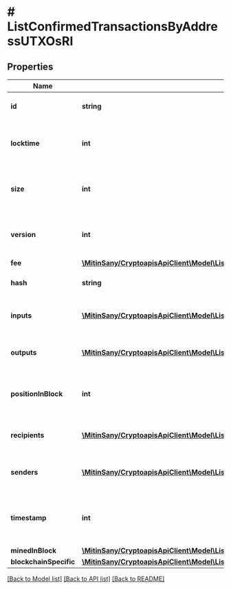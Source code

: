 # # ListConfirmedTransactionsByAddressUTXOsRI

## Properties

Name | Type | Description | Notes
------------ | ------------- | ------------- | -------------
**id** | **string** | String representation of the weight |
**locktime** | **int** | Numeric representation of the transaction locktime |
**size** | **int** | Numeric representation of the transaction size |
**version** | **int** | Numeric representation of the transaction version |
**fee** | [**\MitinSany/CryptoapisApiClient\Model\ListConfirmedTransactionsByAddressUTXOsRIFee**](ListConfirmedTransactionsByAddressUTXOsRIFee.md) |  |
**hash** | **string** | String representation of the weight |
**inputs** | [**\MitinSany/CryptoapisApiClient\Model\ListConfirmedTransactionsByAddressUTXOsRIInputsInner[]**](ListConfirmedTransactionsByAddressUTXOsRIInputsInner.md) | Object Array representation of transaction inputs |
**outputs** | [**\MitinSany/CryptoapisApiClient\Model\ListConfirmedTransactionsByAddressUTXOsRIOutputsInner[]**](ListConfirmedTransactionsByAddressUTXOsRIOutputsInner.md) | Object Array representation of transaction outputs |
**positionInBlock** | **int** | Numeric representation of the transaction index |
**recipients** | [**\MitinSany/CryptoapisApiClient\Model\ListConfirmedTransactionsByAddressUTXOsRIRecipientsInner[]**](ListConfirmedTransactionsByAddressUTXOsRIRecipientsInner.md) | Object Array representation of transaction receivers |
**senders** | [**\MitinSany/CryptoapisApiClient\Model\ListConfirmedTransactionsByAddressUTXOsRISendersInner[]**](ListConfirmedTransactionsByAddressUTXOsRISendersInner.md) | Object Array representation of transaction senders |
**timestamp** | **int** | Numeric representation of the timestamp in seconds since epoch |
**minedInBlock** | [**\MitinSany/CryptoapisApiClient\Model\ListConfirmedTransactionsByAddressUTXOsRIMinedInBlock**](ListConfirmedTransactionsByAddressUTXOsRIMinedInBlock.md) |  |
**blockchainSpecific** | [**\MitinSany/CryptoapisApiClient\Model\ListConfirmedTransactionsByAddressUTXOsRIBSZ**](ListConfirmedTransactionsByAddressUTXOsRIBSZ.md) |  | [optional]

[[Back to Model list]](../../README.md#models) [[Back to API list]](../../README.md#endpoints) [[Back to README]](../../README.md)
